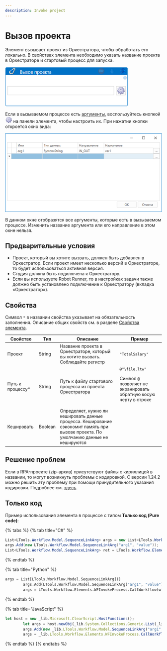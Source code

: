 ```yaml
---
description: Invoke project
---
```



# Вызов проекта

Элемент вызывает проект из Оркестратора, чтобы обработать его локально. В свойствах элемента необходимо указать название проекта в Оркестраторе и стартовый процесс для запуска. 

![Элемент «Вызов проекта»](../../../../resources/activities/basic/orch/process/вызов-проекта.png)

Если в вызываемом процессе есть [аргументы](https://docs.primo-rpa.ru/primo-rpa/primo-studio/process/args), воспользуйтесь кнопкой ![](../../../../resources/activities/basic/orch/process/args-link-process2.png) на панели элемента, чтобы настроить их. При нажатии кнопки откроется окно вида:

![Диалог с аргументами](../../../../resources/activities/basic/orch/process/args-window.png)

В данном окне отобразятся все аргументы, которые есть в вызываемом процессе. Изменить название аргумента или его направление в этом окне нельзя.

## Предварительные условия

* Проект, который вы хотите вызвать, должен быть добавлен в Оркестратор. Если проект имеет несколько версий в Оркестраторе, то будет использоваться активная версия.
* Студия должна быть подключена к Оркестратору.
* Если вы используете Robot Runner, то в настройках задачи также должно быть установлено подключение к Оркестратору (вкладка «Оркестратор»). 

   
## Свойства
Символ `*` в названии свойства указывает на обязательность заполнения. Описание общих свойств см. в разделе [Свойства элемента](https://docs.primo-rpa.ru/primo-rpa/primo-studio/process/elements#svoistva-elementa).


| Свойство          | Тип                                                     | Описание                                     |  Пример        |  
| ----------------- | ------------------------------------------------------- | -------------------------------------------- | -------------- |
| Проект            | String                                                  | Название проекта в Оркестраторе, который вы хотите вызвать. Соблюдайте регистр | `"TotalSalary"`  |
| Путь к процессу\* | String                                                  | Путь к файлу стартового процесса из проекта Оркестратора | `@"\file.ltw"` <p></p>  <p>Символ `@` позволяет не экранировать обратную косую черту в строке </p> |
| Кешировать        | Boolean                                                 | Определяет, нужно ли кешировать данные процесса. Кеширование сэкономит память при вызове проекта. По умолчанию данные не кешируются |  |



## Решение проблем

Если в RPA-проекте (zip-архив) присутствуют файлы с кириллицей в названии, то могут возникнуть проблемы с кодировкой. С версии 1.24.2 можно решить эту проблему при помощи принудительного указания кодировки. Подробнее см. [здесь](https://docs.primo-rpa.ru/primo-rpa/orchestrator/fine-tuning/encoding).





## Только код
Пример использования элемента в процессе с типом **Только код (Pure code)**:

{% tabs %}
{% tab title="C#" %}
```csharp
List<LTools.Workflow.Model.SequenceLinkArg> args = new List<LTools.Workflow.Model.SequenceLinkArg>();
args.Add(new LTools.Workflow.Model.SequenceLinkArg("arg1", "value"));
List<LTools.Workflow.Model.SequenceLinkArg> ret = LTools.Workflow.Elements.WFInvokeProcess.CallWorkflow(wf, @"\Main.ltw", "Project Name", args);
```
{% endtab %}

{% tab title="Python" %}
```python
args = List[LTools.Workflow.Model.SequenceLinkArg]()
		args.Add(LTools.Workflow.Model.SequenceLinkArg("arg1", "value"))
		args = LTools.Workflow.Elements.WFInvokeProcess.CallWorkflow(wf, "\Main.ltw", "Project Name", args)
```
{% endtab %}

{% tab title="JavaScript" %}
```javascript
let host = new _lib.Microsoft.ClearScript.HostFunctions();
		let args = host.newObj(_lib.System.Collections.Generic.List(_lib.LTools.Workflow.Model.SequenceLinkArg));
		args.Add(new _lib.LTools.Workflow.Model.SequenceLinkArg("arg1", "value"));
		args = _lib.LTools.Workflow.Elements.WFInvokeProcess.CallWorkflow(wf, "\\Main.ltw", "Project Name", args, false);
```
{% endtab %}
{% endtabs %}





